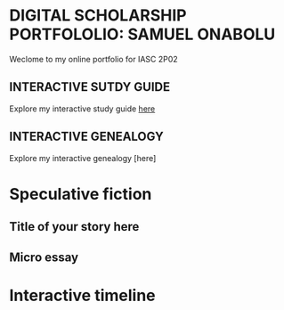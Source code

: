 # DIGITAL SCHOLARSHIP PORTFOLOLIO: SAMUEL ONABOLU 

Weclome to my online portfolio for IASC 2P02

## INTERACTIVE SUTDY GUIDE

Explore my interactive study guide [here](InteractiveStudyGuide.html)

## INTERACTIVE GENEALOGY

Explore my interactive genealogy [here]

# Speculative fiction

## Title of your story here

## Micro essay

# Interactive timeline
